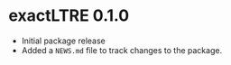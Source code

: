 # exactLTRE 0.1.0

* Initial package release
* Added a `NEWS.md` file to track changes to the package.
